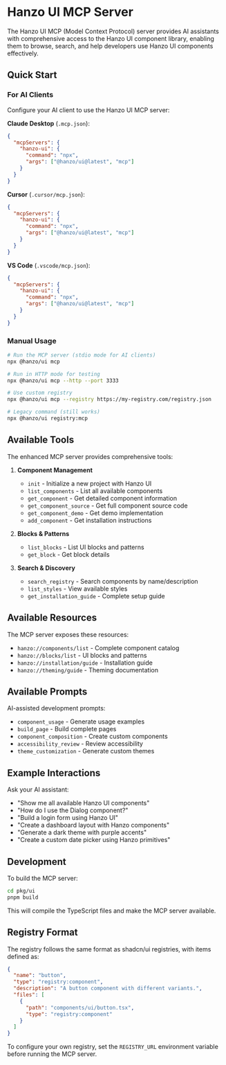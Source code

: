 # Hanzo UI MCP Server

The Hanzo UI MCP (Model Context Protocol) server provides AI assistants with comprehensive access to the Hanzo UI component library, enabling them to browse, search, and help developers use Hanzo UI components effectively.

## Quick Start

### For AI Clients

Configure your AI client to use the Hanzo UI MCP server:

**Claude Desktop** (`.mcp.json`):
```json
{
  "mcpServers": {
    "hanzo-ui": {
      "command": "npx",
      "args": ["@hanzo/ui@latest", "mcp"]
    }
  }
}
```

**Cursor** (`.cursor/mcp.json`):
```json
{
  "mcpServers": {
    "hanzo-ui": {
      "command": "npx",
      "args": ["@hanzo/ui@latest", "mcp"]
    }
  }
}
```

**VS Code** (`.vscode/mcp.json`):
```json
{
  "mcpServers": {
    "hanzo-ui": {
      "command": "npx",
      "args": ["@hanzo/ui@latest", "mcp"]
    }
  }
}
```

### Manual Usage

```bash
# Run the MCP server (stdio mode for AI clients)
npx @hanzo/ui mcp

# Run in HTTP mode for testing
npx @hanzo/ui mcp --http --port 3333

# Use custom registry
npx @hanzo/ui mcp --registry https://my-registry.com/registry.json

# Legacy command (still works)
npx @hanzo/ui registry:mcp
```

## Available Tools

The enhanced MCP server provides comprehensive tools:

1. **Component Management**
   - `init` - Initialize a new project with Hanzo UI
   - `list_components` - List all available components
   - `get_component` - Get detailed component information
   - `get_component_source` - Get full component source code
   - `get_component_demo` - Get demo implementation
   - `add_component` - Get installation instructions

2. **Blocks & Patterns**
   - `list_blocks` - List UI blocks and patterns
   - `get_block` - Get block details

3. **Search & Discovery**
   - `search_registry` - Search components by name/description
   - `list_styles` - View available styles
   - `get_installation_guide` - Complete setup guide

## Available Resources

The MCP server exposes these resources:
- `hanzo://components/list` - Complete component catalog
- `hanzo://blocks/list` - UI blocks and patterns  
- `hanzo://installation/guide` - Installation guide
- `hanzo://theming/guide` - Theming documentation

## Available Prompts

AI-assisted development prompts:
- `component_usage` - Generate usage examples
- `build_page` - Build complete pages
- `component_composition` - Create custom components
- `accessibility_review` - Review accessibility
- `theme_customization` - Generate custom themes

## Example Interactions

Ask your AI assistant:

- "Show me all available Hanzo UI components"
- "How do I use the Dialog component?"
- "Build a login form using Hanzo UI"
- "Create a dashboard layout with Hanzo components"
- "Generate a dark theme with purple accents"
- "Create a custom date picker using Hanzo primitives"

## Development

To build the MCP server:

```bash
cd pkg/ui
pnpm build
```

This will compile the TypeScript files and make the MCP server available.

## Registry Format

The registry follows the same format as shadcn/ui registries, with items defined as:

```json
{
  "name": "button",
  "type": "registry:component",
  "description": "A button component with different variants.",
  "files": [
    {
      "path": "components/ui/button.tsx",
      "type": "registry:component"
    }
  ]
}
```

To configure your own registry, set the `REGISTRY_URL` environment variable before running the MCP server.

